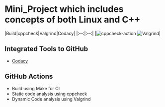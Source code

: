 # Mini_Project which includes concepts of both Linux and C++



|Build|cppcheck|Valgrind|Codacy|
|:--:|:--:|
|![cppcheck-action](https://github.com/99002593/Mini_Project/workflows/cppcheck-action/badge.svg)
![Valgrind](https://github.com/99002593/Mini_Project/workflows/Valgrind/badge.svg)|



## Integrated Tools to GitHub
*  [Codacy](https://www.codacy.com/)

## GitHub Actions
* Build using Make for CI
* Static code analysis using cppcheck
* Dynamic Code analysis using Valgrind
